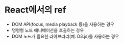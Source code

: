 
# React에서의 ref
- DOM API(focus, media playback 등)을 사용하는 경우
- 명령형 노드 애니메이션을 호출하는 경우
- DOM 노드가 필요한 라이브러리(예: D3.js)를 사용하는 경우

